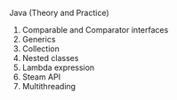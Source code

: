 Java (Theory and Practice)  

1) Comparable and Comparator interfaces
2) Generics 
3) Collection
4) Nested classes
5) Lambda expression
6) Steam API
7) Multithreading